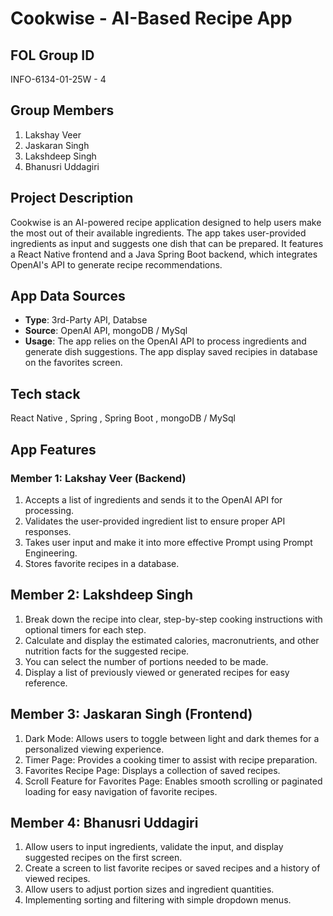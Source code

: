 # Cookwise - AI-Based Recipe App

## FOL Group ID
INFO-6134-01-25W - 4

## Group Members
1. Lakshay Veer
2. Jaskaran Singh
3. Lakshdeep Singh
4. Bhanusri Uddagiri

## Project Description
Cookwise is an AI-powered recipe application designed to help users make the most out of their available ingredients. The app takes user-provided ingredients as input and suggests one dish that can be prepared. It features a React Native frontend and a Java Spring Boot backend, which integrates OpenAI's API to generate recipe recommendations.



## App Data Sources
- **Type**: 3rd-Party API, Databse
- **Source**: OpenAI API, mongoDB / MySql
- **Usage**: The app relies on the OpenAI API to process ingredients and generate dish suggestions. The app display saved recipies in database on the favorites screen.

## Tech stack
React Native , Spring , Spring Boot , mongoDB / MySql

## App Features
### Member 1: Lakshay Veer (Backend)
1. Accepts a list of ingredients and sends it to the OpenAI API for processing.
2. Validates the user-provided ingredient list to ensure proper API responses.
3. Takes user input and make it into more effective Prompt using Prompt Engineering.
4. Stores favorite recipes in a database.

## Member 2: Lakshdeep Singh
1. Break down the recipe into clear, step-by-step cooking instructions with optional timers for each step.
2. Calculate and display the estimated calories, macronutrients, and other nutrition facts for the suggested recipe.
3. You can select the number of portions needed to be made.
4. Display a list of previously viewed or generated recipes for easy reference.

## Member 3: Jaskaran Singh (Frontend)
1. Dark Mode: Allows users to toggle between light and dark themes for a personalized viewing experience.
2. Timer Page: Provides a cooking timer to assist with recipe preparation.
3. Favorites Recipe Page: Displays a collection of saved recipes.
4. Scroll Feature for Favorites Page: Enables smooth scrolling or paginated loading for easy navigation of favorite recipes.

## Member 4: Bhanusri Uddagiri
1. Allow users to input ingredients, validate the input, and display suggested recipes on the first screen.
2. Create a screen to list favorite recipes or saved recipes and a history of viewed recipes.
3. Allow users to adjust portion sizes and ingredient quantities.
4. Implementing sorting and filtering with simple dropdown menus.

